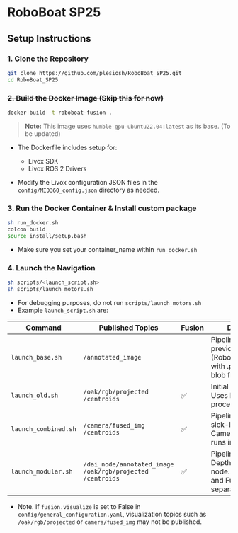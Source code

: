 # RoboBoat SP25


## Setup Instructions

### 1. Clone the Repository

```bash
git clone https://github.com/plesiosh/RoboBoat_SP25.git
cd RoboBoat_SP25
````

### ~~2. Build the Docker Image (Skip this for now)~~

```bash
docker build -t roboboat-fusion .
```

> **Note:** This image uses `humble-gpu-ubuntu22.04:latest` as its base. (To be updated)

* The Dockerfile includes setup for:

  * Livox SDK
  * Livox ROS 2 Drivers

- Modify the Livox configuration JSON files in the `config/MID360_config.json` directory as needed.

### 3. Run the Docker Container & Install custom package

```bash
sh run_docker.sh
colcon build
source install/setup.bash
```
- Make sure you set your container_name within `run_docker.sh`


### 4. Launch the Navigation

```bash
sh scripts/<launch_script.sh>
sh scripts/launch_motors.sh
```

- For debugging purposes, do not run `scripts/launch_motors.sh`
- Example `launch_script.sh` are:
   
| Command              | Published Topics                                                                 | Fusion             |Description                                                                                     |
|----------------------|----------------------------------------------------------------------------------|--------------------|-------------------------------------------------------------------------------------------------|
| `launch_base.sh`     | `/annotated_image`                                                               |                    |  Pipeline based on previous system (RoboBoat 2024) with .pt instead of blob file. |
| `launch_old.sh`      | `/oak/rgb/projected`<br>`/centroids`                                             | ✅                 |  Initial Prototype. Uses ROS2 Image for processing frames.                                       |
| `launch_combined.sh` | `/camera/fused_img`<br>`/centroids`                                              | ✅                 |  Pipeline based on sick-lidar. Camera/YOLO/Fusion runs in single node.                          |
| `launch_modular.sh`  | `/dai_node/annotated_image`<br>`/oak/rgb/projected`<br>`/centroids`              | ✅                 |  Pipeline with DepthAI-inference node. Camera/YOLO and Fusion node are separated.               |

- Note. If `fusion.visualize` is set to False in `config/general_configuration.yaml`, visualization topics such as `/oak/rgb/projected` or `camera/fused_img` may not be published.
